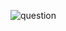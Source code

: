 ![question](https://github.com/kimura-12/AtCoder_Training/blob/master/AtCoder_Beginner_Contest/ABC167/A.A?C/question.png)
